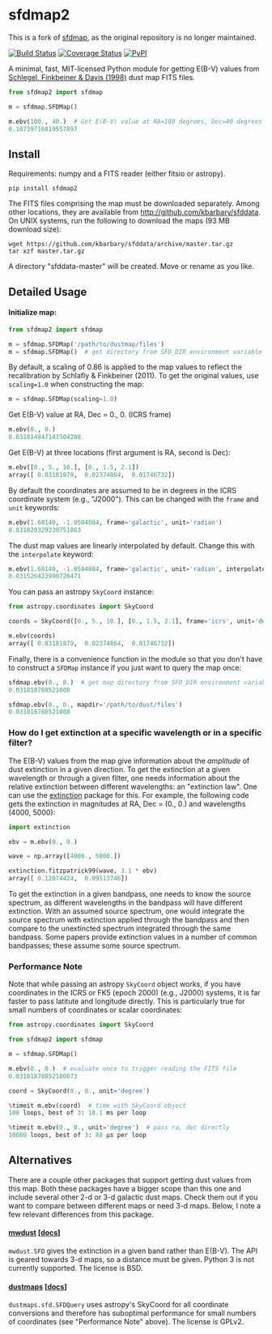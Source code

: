 # sfdmap2
This is a fork of [sfdmap](https://github.com/kbarbary/sfdmap), as the original repository is no longer maintained.

[![Build Status](https://github.com/simeonreusch/sfdmap2/actions/workflows/continous_integration.yml/badge.svg)](https://github.com/simeonreusch/sfdmap2/actions/workflows/continous_integration.yml)
[![Coverage Status](https://coveralls.io/repos/github/simeonreusch/sfdmap2/badge.svg?branch=main)](https://coveralls.io/github/simeonreusch/sfdmap2?branch=main)
[![PyPI](https://img.shields.io/pypi/v/sfdmap2.svg?style=flat-square)](https://pypi.python.org/pypi/sfdmap2)

A minimal, fast, MIT-licensed Python module for getting E(B-V) values from
[Schlegel, Finkbeiner & Davis (1998)](http://adsabs.harvard.edu/abs/1998ApJ...500..525S) dust map FITS files.

```python
from sfdmap2 import sfdmap

m = sfdmap.SFDMap()

m.ebv(100., 40.)  # Get E(B-V) value at RA=100 degrees, Dec=40 degrees
0.10739716819557897
```


## Install

Requirements: numpy and a FITS reader (either fitsio or astropy).

```
pip install sfdmap2
```

The FITS files comprising the map must be downloaded separately. Among other
locations, they are available from http://github.com/kbarbary/sfddata. On UNIX
systems, run the following to download the maps (93 MB download size):

```
wget https://github.com/kbarbary/sfddata/archive/master.tar.gz
tar xzf master.tar.gz
```

A directory "sfddata-master" will be created. Move or rename as you like.


## Detailed Usage

#### Initialize map:

```python
from sfdmap2 import sfdmap

m = sfdmap.SFDMap('/path/to/dustmap/files')
m = sfdmap.SFDMap()  # get directory from SFD_DIR environment variable
```

By default, a scaling of 0.86 is applied to the map values to reflect
the recalibration by Schlafly & Finkbeiner (2011). To get the original
values, use `scaling=1.0` when constructing the map:

```python
m = sfdmap.SFDMap(scaling=1.0)
```

Get E(B-V) value at RA, Dec = 0., 0. (ICRS frame)

```python
m.ebv(0., 0.)
0.031814847141504288
```

Get E(B-V) at three locations (first argument is RA, second is Dec):

```python
m.ebv([0., 5., 10.], [0., 1.5, 2.1])
array([ 0.03181879,  0.02374864,  0.01746732])
```

By default the coordinates are assumed to be in degrees in the ICRS coordinate
system (e.g., "J2000"). This can be changed with the `frame` and `unit`
keywords:

```python
m.ebv(1.68140, -1.0504884, frame='galactic', unit='radian')
0.031820329230751863
```

The dust map values are linearly interpolated by default. Change this with the
`interpolate` keyword:

```python
m.ebv(1.68140, -1.0504884, frame='galactic', unit='radian', interpolate=False)
0.031526423990726471
```


You can pass an astropy `SkyCoord` instance:

```python
from astropy.coordinates import SkyCoord

coords = SkyCoord([0., 5., 10.], [0., 1.5, 2.1], frame='icrs', unit='degree')

m.ebv(coords)
array([ 0.03181879,  0.02374864,  0.01746732])
```

Finally, there is a convenience function in the module so that you
don't have to construct a `SFDMap` instance if you just want to query
the map once:

```python
sfdmap.ebv(0., 0.)  # get map directory from SFD_DIR environment variable
0.031818788521008

sfdmap.ebv(0., 0., mapdir='/path/to/dust/files')
0.031818788521008
```

### How do I get extinction at a specific wavelength or in a specific filter?

The E(B-V) values from the map give information about the *amplitude*
of dust extinction in a given direction. To get the extinction at a
given wavelength or through a given filter, one needs information
about the relative extinction between different wavelengths: an
"extinction law". One can use the
[extinction](http://extinction.readthedocs.io) package for this. For
example, the following code gets the extinction in magnitudes at RA,
Dec = (0., 0.) and wavelengths (4000, 5000):

```python
import extinction

ebv = m.ebv(0., 0.)

wave = np.array([4000., 5000.])

extinction.fitzpatrick99(wave, 3.1 * ebv)
array([ 0.12074424,  0.09513746])
```

To get the extinction in a given bandpass, one needs to know the
source spectrum, as different wavelengths in the bandpass will have
different extinction. With an assumed source spectrum, one would
integrate the source spectrum with extinction applied through the
bandpass and then compare to the unextincted spectrum integrated
through the same bandpass. Some papers provide extinction values in a
number of common bandpasses; these assume some source spectrum.


### Performance Note

Note that while passing an astropy `SkyCoord` object works, if you
have coordinates in the ICRS or FK5 (epoch 2000) (e.g., J2000) systems, it
is far faster to pass latitute and longitude directly. This is particularly
true for small numbers of coordinates or scalar coordinates:

```python
from astropy.coordinates import SkyCoord

from sfdmap2 import sfdmap

m = sfdmap.SFDMap()

m.ebv(0., 0.)  # evaluate once to trigger reading the FITS file
0.03181878852100873

coord = SkyCoord(0., 0., unit='degree')

%timeit m.ebv(coord)  # time with SkyCoord object
100 loops, best of 3: 18.1 ms per loop

%timeit m.ebv(0., 0., unit='degree')  # pass ra, dec directly
10000 loops, best of 3: 80 µs per loop
```

## Alternatives

There are a couple other packages that support getting dust
values from this map. Both these packages have a bigger scope than
this one and include several other 2-d or 3-d galactic dust maps.
Check them out if you want to compare between different maps or need 3-d
maps. Below, I note a few relevant differences from this package.

#### [mwdust](http://github.com/jobovy/mwdust) [[docs](https://pypi.python.org/pypi/mwdust)]

`mwdust.SFD` gives the extinction in a given band rather than E(B-V).
The API is geared towards 3-d maps, so a distance must be given. Python 3
is not currently supported. The license is BSD.

#### [dustmaps](http://github.com/gregreen) [[docs](http://dustmaps.readthedocs.io/en/latest/)]

`dustmaps.sfd.SFDQuery` uses astropy's SkyCoord for all coordinate
conversions and therefore has suboptimal performance for small numbers
of coordinates (see "Performance Note" above). The license is GPLv2.
